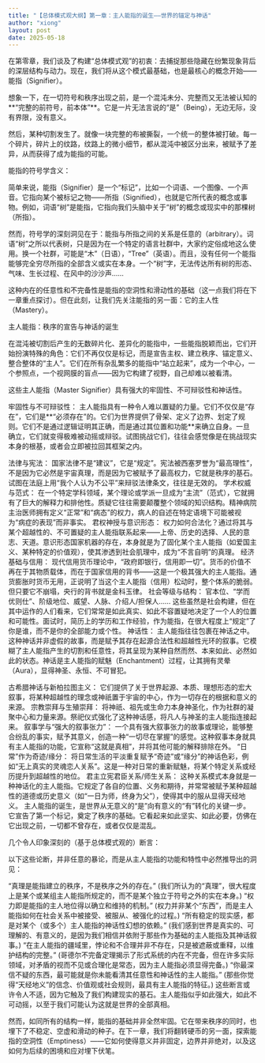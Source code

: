 ```yaml
---
title: "【总体模式观大纲】第一章：主人能指的诞生——世界的锚定与神话"
author: "xiong"
layout: post
date: 2025-05-18
---
```


在第零章，我们谈及了构建“总体模式观”的初衷：去捕捉那些隐藏在纷繁现象背后的深层结构与动力。现在，我们将从这个模式最基础，也是最核心的概念开始——能指（Signifier）。

想象一下，在一切符号和秩序出现之前，是一个混沌未分、完整而又无法被认知的**“完整的前符号，前本体”**。它是一片无法言说的“是”（Being），无边无际，没有界限，没有意义。

然后，某种切割发生了。就像一块完整的布被撕裂，一个统一的整体被打破。每一个碎片，碎片上的纹路，纹路上的微小细节，都从混沌中被区分出来，被赋予了差异，从而获得了成为能指的可能。

能指的符号学含义：

简单来说，能指（Signifier）是一个“标记”，比如一个词语、一个图像、一个声音。它指向某个被标记之物——所指（Signified），也就是它所代表的概念或事物。例如，词语“树”是能指，它指向我们头脑中关于“树”的概念或现实中的那棵树（所指）。

然而，符号学的深刻洞见在于：能指与所指之间的关系是任意的（arbitrary）。词语“树”之所以代表树，只是因为在一个特定的语言社群中，大家约定俗成地这么使用。换一个社群，可能是“木”（日语），“Tree”（英语）。而且，没有任何一个能指能够完全穷尽所指的全部含义或实在本身。一个“树”字，无法传达所有树的形态、气味、生长过程、在风中的沙沙声……

这种内在的任意性和不完备性是能指的空洞性和滑动性的基础（这一点我们将在下一章重点探讨）。但在此刻，让我们先关注能指的另一面：它的主人性（Mastery）。

主人能指：秩序的宣告与神话的诞生

在混沌被切割后产生的无数碎片化、差异化的能指中，一些能指脱颖而出，它们开始扮演特殊的角色：它们不再仅仅是标记，而是宣告主权、建立秩序、锚定意义、整合整体的“主人”。它们在所有杂乱繁多的能指中“站立起来”，成为一个中心，一个参照点，一个视网膜的盲点——因为它构建了视野，自己却难以被看清。

这些主人能指（Master Signifier）具有强大的牢固性、不可辩驳性和神话性。

牢固性与不可辩驳性：
主人能指具有一种令人难以置疑的力量。它们不仅仅是“存在”，它们是**“必须存在”的。它们为世界提供了骨架、定义了边界、划定了规则。它们不是通过逻辑证明其正确，而是通过其位置和功能**来确立自身。一旦确立，它们就变得极难被动摇或辩驳。试图挑战它们，往往会感觉像是在挑战现实本身的根基，或者会立即被拉回其框架之内。

法律与宪法： 国家法律不是“建议”，它是“规定”。宪法被西塞罗誉为“最高理性”，不是因为它必然是宇宙真理，而是因为它被赋予了最高权力，它就是秩序的基石。试图在法庭上用“我个人认为不公平”来辩驳法律条文，往往是无效的。
学术权威与范式： 在一个特定学科领域，某个理论或学派一旦成为“主流”（范式），它就拥有了巨大的解释力和排他性。质疑它往往需要颠覆整个领域的知识结构。精神病院主治医师拥有定义“正常”和“病态”的权力，病人的自述在特定语境下可能被视为“病症的表现”而非事实。
君权神授与意识形态： 权力如何合法化？通过将其与某个超越性的、不可置疑的主人能指联系起来——上帝、历史的选择、人民的意志、天道。意识形态国家机器的存在，本身就是为了固化某个主人能指（如爱国主义、某种特定的价值观），使其渗透到社会肌理中，成为“不言自明”的真理。
经济基础与信用： 现代信用货币理论中，“政府即银行，信用即一切”。货币的价值不再在于其物质载体，而在于国家信用的背书——这是一个极其强大的主人能指。通货膨胀时货币无用，正说明了当这个主人能指（信用）松动时，整个体系的脆弱。但只要它不崩塌，央行的背书就是金科玉律。
社会等级与结构： 官本位、“学而优则仕”、阶级地位、威望、人脉、介绍人/担保人…… 这些虽然是社会构建，但在其中运作的人们看来，它们常常是如此真实、如此不容置疑地决定了一个人的位置和可能性。面试时，简历上的学历和工作经验，作为能指，在很大程度上“规定”了你是谁，而不是你的全部能力或个性。
神话性：
主人能指往往包裹在神话之中。这种神话并非虚假的故事，而是赋予其存在起源合法性和超越性光环的叙事。它模糊了主人能指产生的切割和任意性，将其呈现为某种自然而然、本来如此、必然如此的状态。神话是主人能指的赋魅（Enchantment）过程，让其拥有灵晕（Aura），显得神圣、永恒、不可冒犯。

古希腊神话与新柏拉图主义： 它们提供了关于世界起源、本质、理想形态的宏大叙事，将某种超越性的理念或神祇置于宇宙的中心，作为一切存在的根据和意义的来源。
宗教崇拜与生殖崇拜： 将神祇、祖先或生命力本身神圣化，作为社群的凝聚中心和力量来源。祭祀仪式强化了这种神话感，将凡人与神圣的主人能指连接起来。
叙事学与“强大的叙事张力”： 一个具有强大叙事张力的故事或理论，能够整合纷乱的事实，赋予其意义，创造一种“一切尽在掌握”的感觉。这种叙事本身就具有主人能指的功能，它宣称“这就是真相”，并将其他可能的解释排除在外。
“日常”作为奇迹/缘分： 将日常生活的平淡重复赋予“奇迹”或“缘分”的神话色彩，例如“无上真实的灵魂恋人关系”。这是一种对日常的重新赋魅，将某个特定关系或经历提升到超越性的地位。
君主立宪君臣关系/师生关系： 这种关系模式本身就是一种神话化的主人能指。它规定了各自的位置、义务和期待，并常常被赋予某种超越性的道德或历史意义（如“一日为师，终身为父”），使得其中的服从显得天经地义。
主人能指的诞生，是世界从无意义的“是”向有意义的“有”转化的关键一步。它宣告了第一个标记，奠定了秩序的基础。它看起来如此坚实、如此必要，仿佛在它出现之前，一切都不曾存在，或者仅仅是混乱。

几个令人印象深刻的（基于总体模式观的）断言：

以下这些论断，并非任意的暴论，而是从主人能指的功能和特性中必然推导出的洞见：

“真理是能指建立的秩序，不是秩序之外的存在。” (我们所认为的“真理”，很大程度上是某个或某组主人能指所规定的，而不是某个独立于符号之外的实在本身。)
“权力即是能指的主人地位得以确立和维持的机制。” (权力并非某个“东西”，而是主人能指如何在社会关系中被接受、被服从、被强化的过程。)
“所有稳定的现实感，都是对某个（或多个）主人能指的神话性幻想的依赖。” (我们感到世界是真实的、可理解的、有意义的，是因为我们相信并依附于那些作为基础的主人能指及其神话叙事。)
“在主人能指的疆域里，悖论和不合理并非不存在，只是被遮蔽或重释，以维护结构的完整。” (哥德尔不完备定理揭示了形式系统的内在不完备，但在许多实际领域，对矛盾的视而不见或合理化是常态，因为主人能指必须显得完备。)
“你最深信不疑的东西，最可能就是你未能看清其任意性和神话性的主人能指。” (那些你觉得“天经地义”的信念、价值观或社会规则，最具有主人能指的特征。)
这些断言或许令人不适，因为它触及了我们构建现实的基石。主人能指似乎如此强大，如此不可动摇，以至于我们可能认为这就是世界的全部真相。

然而，如同所有的结构一样，能指的基础并非全然牢固。它在带来秩序的同时，也埋下了不稳定、空虚和滑动的种子。在下一章，我们将翻转硬币的另一面，探索能指的空洞性（Emptiness）——它如何使得意义并非固定，边界并非绝对，以及这如何为后续的困境和应对埋下伏笔。